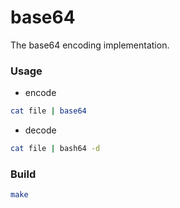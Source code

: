 # base64

The base64 encoding implementation.

### Usage

- encode

```bash
cat file | base64
```

- decode

```bash
cat file | bash64 -d
```

### Build

```bash
make
```

